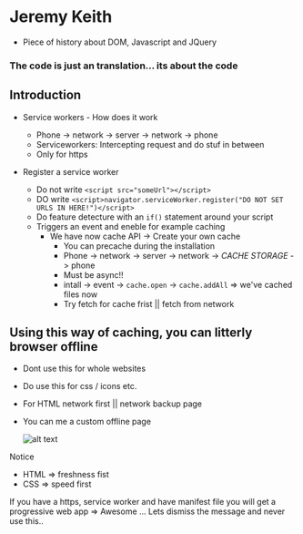 # Jeremy Keith

- Piece of history about DOM, Javascript and JQuery

### The code is just an translation... its about the code

## Introduction

- Service workers - How does it work

  - Phone -> network -> server -> network -> phone
  - Serviceworkers: Intercepting request and do stuf in between
  - Only for https

- Register a service worker
  - Do not write `<script src="someUrl"></script>`
  - DO write `<script>navigator.serviceWorker.register("DO NOT SET URLS IN HERE!")</script>`
  - Do feature detecture with an `if()` statement around your script
  - Triggers an event and eneble for example caching
    - We have now cache API -> Create your own cache
      - You can precache during the installation
      - Phone -> network -> server -> network -> _CACHE STORAGE_ -> phone
      - Must be async!!
      - intall -> event -> `cache.open` -> `cache.addAll` => we've cached files now
      - Try fetch for cache frist || fetch from network

## Using this way of caching, you can litterly browser offline

- Dont use this for whole websites
- Do use this for css / icons etc.
- For HTML network first || network backup page
- You can me a custom offline page

  ![alt text](https://res.cloudinary.com/rowin648/image/upload/v1558079448/staro/hyjppc2l9niep30tvrey.png 'Logo Title Text 1')

Notice

- HTML => freshness fist
- CSS => speed first

If you have a https, service worker and have manifest file you will get a progressive web app => Awesome ... Lets dismiss the message and never use this..
